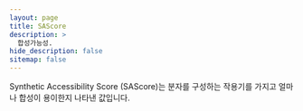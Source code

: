 ```yaml
---
layout: page
title: SAScore
description: >
  합성가능성.
hide_description: false
sitemap: false
---
```


Synthetic Accessibility Score (SAScore)는 분자를 구성하는 작용기를 가지고 얼마나 합성이 용이한지 나타낸 값입니다.